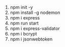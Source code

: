 1. npm init -y
2. npm install -g nodemon 
3. npm i express
4. npm run start
5. npm i express-validator
6. npm i bcrypt
7. npm i jsonwebtoken
 
